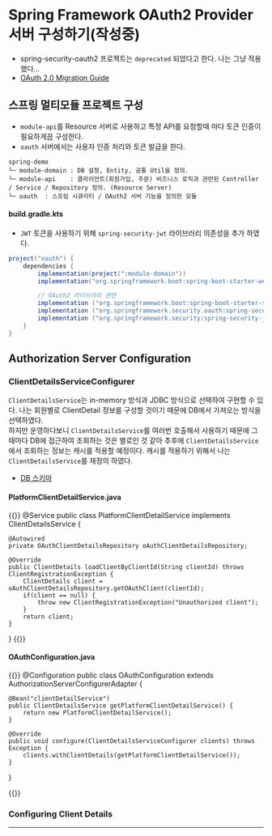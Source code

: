 # Spring Framework OAuth2 Provider 서버 구성하기(작성중)


+ spring-security-oauth2 프로젝트는 `deprecated` 되었다고 한다. 나는 그냥 적용했다... 
+ [OAuth 2.0 Migration Guide](https://github.com/spring-projects/spring-security/wiki/OAuth-2.0-Migration-Guide)


## 스프링 멀티모듈 프로젝트 구성 
+ `module-api`를 Resource 서버로 사용하고 특정 API를 요청할때 마다 토큰 인증이 필요하게끔 구성한다.
+ `oauth` 서버에서는 사용자 인증 처리와 토큰 발급을 한다.

```
spring-demo
└─ module-domain : DB 설정, Entity, 공통 Util을 정의.
└─ module-api    : 클라이언트(회원가입, 주문) 비즈니스 로직과 관련된 Controller / Service / Repository 정의. (Resource Server)
└─ oauth  : 스프링 시큐리티 / OAuth2 서버 기능을 정의한 모듈 
```

#### **build.gradle.kts**
+ `JWT` 토큰을 사용하기 위해 `spring-security-jwt` 라이브러리 의존성을 추가 하였다.

```groovy
project("oauth") {
	dependencies {
		implementation(project(":module-domain"))
		implementation("org.springframework.boot:spring-boot-starter-web")

		// OAuth2 라이브러리 관련
		implementation ("org.springframework.boot:spring-boot-starter-security")
		implementation ("org.springframework.security.oauth:spring-security-oauth2:2.1.1.RELEASE")
		implementation ("org.springframework.security:spring-security-jwt:1.0.9.RELEASE")
	}
}
```

## Authorization Server Configuration

### ClientDetailsServiceConfigurer
`ClientDetailsService`는 in-memory 방식과 JDBC 방식으로 선택하여 구현할 수 있다. 나는 회원별로 ClientDetail 정보를 구성할 것이기 때문에 DB에서 가져오는 방식을 선택하였다. \
하지만 운영하다보니 `ClientDetailsService`를 여러번 호출해서 사용하기 때문에 그때마다 DB에 접근하여 조회하는 것은 별로인 것 같아 추후에 `ClientDetailsService`에서 조회하는 정보는 캐시를 적용할 예정이다. 캐시를 적용하기 위해서 나는 `ClientDetailsService`를 재정의 하였다.
+ [DB 스키마](https://github.com/spring-projects/spring-security-oauth/blob/master/spring-security-oauth2/src/test/resources/schema.sql)  


#### PlatformClientDetailService.java
{{<highlight java>}}
@Service
public class PlatformClientDetailService implements ClientDetailsService {

    @Autowired
    private OAuthClientDetailsRepository oAuthClientDetailsRepository;

    @Override
    public ClientDetails loadClientByClientId(String clientId) throws ClientRegistrationException {
        ClientDetails client = oAuthClientDetailsRepository.getOAuthClient(clientId);
        if(client == null) {
            throw new ClientRegistrationException("Unauthorized client");
        }
        return client;
    }
}
{{</highlight>}}

#### OAuthConfiguration.java

{{<highlight java>}}
@Configuration
public class OAuthConfiguration extends AuthorizationServerConfigurerAdapter {

    @Bean("clientDetailService")
    public ClientDetailsService getPlatformClientDetailService() {
        return new PlatformClientDetailService();
    }

    @Override
    public void configure(ClientDetailsServiceConfigurer clients) throws Exception {
        clients.withClientDetails(getPlatformClientDetailService());
    }
}

{{</highlight>}}

### Configuring Client Details
---




